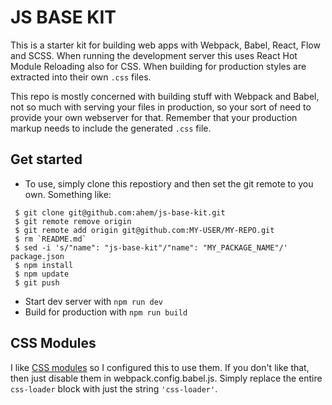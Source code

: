 # JS BASE KIT

This is a starter kit for building web apps with Webpack, Babel, React, Flow and SCSS.
When running the development server this uses React Hot Module Reloading also for CSS. When building for production styles are extracted into their own `.css` files.

This repo is mostly concerned with building stuff with Webpack and Babel, not
so much with serving your files in production, so your sort of need to provide
your own webserver for that. Remember that your production markup needs to
include the generated `.css` file.

## Get started

 * To use, simply clone this repostiory and then set the git remote to you own. Something like:
```
 $ git clone git@github.com:ahem/js-base-kit.git
 $ git remote remove origin
 $ git remote add origin git@github.com:MY-USER/MY-REPO.git
 $ rm `README.md`
 $ sed -i 's/"name": "js-base-kit"/"name": "MY_PACKAGE_NAME"/' package.json
 $ npm install
 $ npm update
 $ git push
```
 * Start dev server with `npm run dev`
 * Build for production with `npm run build`

## CSS Modules

I like [CSS modules](https://github.com/css-modules/css-modules) so I
configured this to use them. If you don't like that, then just disable them in
webpack.config.babel.js. Simply replace the entire `css-loader` block with just
the string `'css-loader'`.

